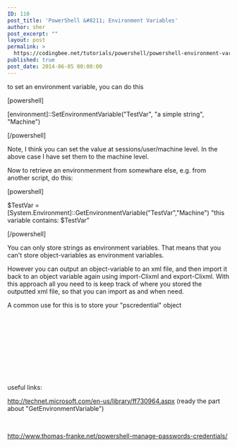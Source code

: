 ```yaml
---
ID: 110
post_title: 'PowerShell &#8211; Environment Variables'
author: sher
post_excerpt: ""
layout: post
permalink: >
  https://codingbee.net/tutorials/powershell/powershell-environment-variables
published: true
post_date: 2014-06-05 00:00:00
---
```

to set an environment variable, you can do this

[powershell]

[environment]::SetEnvironmentVariable(&quot;TestVar&quot;, &quot;a simple string&quot;, &quot;Machine&quot;)

[/powershell]

Note, I think you can set the value at sessions/user/machine level. In the above case I have set them to the machine level.

Now to retrieve an environmenment from somewhare else, e.g. from another script, do this:

[powershell]

$TestVar = [System.Environment]::GetEnvironmentVariable(&quot;TestVar&quot;,&quot;Machine&quot;)
&quot;this variable contains: $TestVar&quot;

[/powershell]

You can only store strings as environment variables. That means that you can't store object-variables as environment variables.

However you can output an object-variable to an xml file, and then import it back to an object variable again using import-Clixml and export-Clixml. With this approach all you need to is keep track of where you stored the outputted xml file, so that you can import as and when need.

A common use for this is to store your "pscredential" object

&nbsp;

&nbsp;

&nbsp;

&nbsp;

&nbsp;

useful links:

http://technet.microsoft.com/en-us/library/ff730964.aspx (ready the part about "GetEnvironmentVariable")

&nbsp;

http://www.thomas-franke.net/powershell-manage-passwords-credentials/
